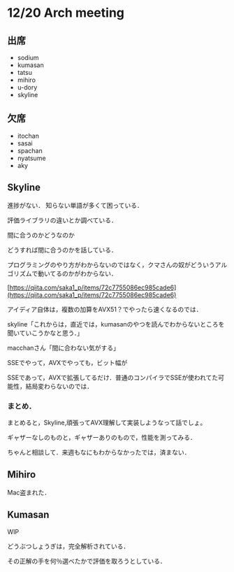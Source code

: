 # 12/20 Arch meeting

## 出席

- sodium
- kumasan
- tatsu
- mihiro
- u-dory
- skyline

## 欠席

- itochan
- sasai
- spachan
- nyatsume
- aky

## Skyline

進捗がない．
知らない単語が多くて困っている．

評価ライブラリの違いとか調べている．

間に合うのかどうなのか

どうすれば間に合うのかを話している．

プログラミングのやり方がわからないのではなく，クマさんの奴がどういうアルゴリズムで動いてるのかがわからない．

[https://qiita.com/saka1_p/items/72c7755086ec985cade6](https://qiita.com/saka1_p/items/72c7755086ec985cade6)

アイディア自体は，複数の加算をAVX51？でやったら速くなるのでは．

skyline「これからは，直近では，kumasanのやつを読んでわからないところを聞いていこうかなと思う．」

macchanさん「間に合わない気がする」

SSEでやって，AVXでやっても，ビット幅が

SSEであって，AVXで拡張してるだけ．普通のコンパイラでSSEが使われてた可能性，結局変わらないのでは．

### まとめ．

まとめると，Skyline,頑張ってAVX理解して実装しようなって話でしょ。

ギャザーなしのものと，ギャザーありのもので，性能を測ってみる．

ちゃんと相談して．来週もなにもわからなかったでは，済まない．

## Mihiro

Mac盗まれた．

## Kumasan

WIP

どうぶつしょうぎは，完全解析されている．

その正解の手を何％選べたかで評価を取ろうとしている．
